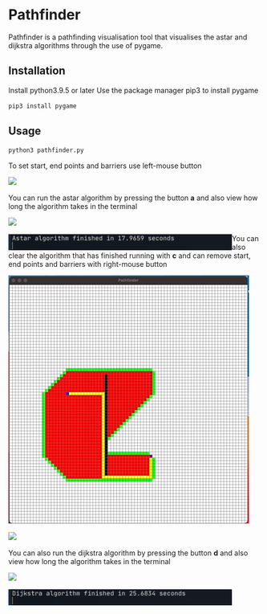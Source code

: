 # Pathfinder
Pathfinder is a pathfinding visualisation tool that visualises the astar and dijkstra algorithms through the use of pygame.

## Installation
Install python3.9.5 or later
Use the package manager pip3 to install pygame

```bash
pip3 install pygame
```

## Usage

```bash
python3 pathfinder.py
```

To set start, end points and barriers use left-mouse button

![](gifs/startendbarrier.gif)

You can run the astar algorithm by pressing the button **a** and also view how long the algorithm takes in the terminal 

![](gifs/astar.gif)

<p float="left">
<img src="gifs/astar_time.png" align="left" height="32"/> 
</p>




You can also clear the algorithm that has finished running with **c** and can remove start, end points and barriers with right-mouse button 

![](gifs/clear.gif)

![](gifs/removing.gif)

You can also run the dijkstra algorithm by pressing the button **d** and also view how long the algorithm takes in the terminal 

![](gifs/dijkstra.gif)

<p float="left">
<img src="gifs/dijkstra_time.png" align="left" height="32"/> 
</p>
